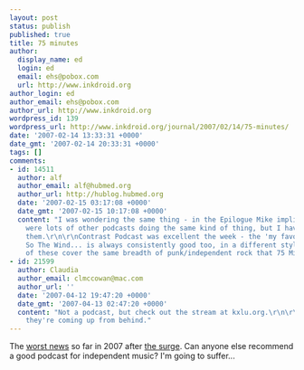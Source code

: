 ```yaml
---
layout: post
status: publish
published: true
title: 75 minutes
author:
  display_name: ed
  login: ed
  email: ehs@pobox.com
  url: http://www.inkdroid.org
author_login: ed
author_email: ehs@pobox.com
author_url: http://www.inkdroid.org
wordpress_id: 139
wordpress_url: http://www.inkdroid.org/journal/2007/02/14/75-minutes/
date: '2007-02-14 13:33:31 +0000'
date_gmt: '2007-02-14 20:33:31 +0000'
tags: []
comments:
- id: 14511
  author: alf
  author_email: alf@hubmed.org
  author_url: http://hublog.hubmed.org
  date: '2007-02-15 03:17:08 +0000'
  date_gmt: '2007-02-15 10:17:08 +0000'
  content: "I was wondering the same thing - in the Epilogue Mike implied that there
    were lots of other podcasts doing the same kind of thing, but I haven't found
    them.\r\n\r\nContrast Podcast was excellent the week - the 'my favourite 45' edition.
    So The Wind... is always consistently good too, in a different style. Neither
    of these cover the same breadth of punk/independent rock that 75 Minutes did though."
- id: 21599
  author: Claudia
  author_email: clmccowan@mac.com
  author_url: ''
  date: '2007-04-12 19:47:20 +0000'
  date_gmt: '2007-04-13 02:47:20 +0000'
  content: "Not a podcast, but check out the stream at kxlu.org.\r\n\r\n\r\nThe kids,
    they're coming up from behind."
---
```

<p>The <a href="http://75minutes.com/podcast/75-minutes-epilogue/">worst news</a> so far in 2007 after <a href="http://en.wikipedia.org/wiki/Iraq_War_troop_surge_of_2007">the surge</a>. Can anyone else recommend a good podcast for independent music? I'm going to suffer...</p>
